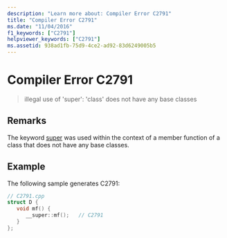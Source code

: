 ```yaml
---
description: "Learn more about: Compiler Error C2791"
title: "Compiler Error C2791"
ms.date: "11/04/2016"
f1_keywords: ["C2791"]
helpviewer_keywords: ["C2791"]
ms.assetid: 938ad1fb-75d9-4ce2-ad92-83d6249005b5
---
```

# Compiler Error C2791

> illegal use of 'super': 'class' does not have any base classes

## Remarks

The keyword [super](../../cpp/super.md) was used within the context of a member function of a class that does not have any base classes.

## Example

The following sample generates C2791:

```cpp
// C2791.cpp
struct D {
   void mf() {
      __super::mf();   // C2791
   }
};
```
